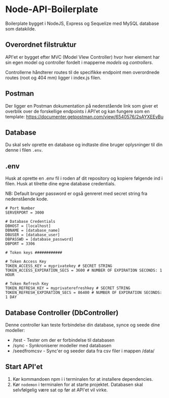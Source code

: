 # Node-API-Boilerplate
Boilerplate bygget i NodeJS, Express og Sequelize med MySQL database som datakilde.

## Overordnet filstruktur
API'et er bygget efter MVC (Model VIew Controller) hvor hver element har sin egen model og controller fordelt i mapperne *models* og *controllers*.

Controllerne håndterer routes til de specifikke endpoint men overordnede routes (root og 404 mm) ligger i index.js filen.

## Postman
Der ligger en Postman dokumentation på nedenstående link som giver et overblik over de forskellige endpoints i API'et og kan fungere som en template:
https://documenter.getpostman.com/view/6540576/2sAYXEEyBu

## Database
Du skal selv oprette en database og indtaste dine bruger oplysninger til din denne i filen `.env`.

## .env
Husk at oprette en .env fil i roden af dit repository og kopiere følgende ind i filen. Husk at tilrette dine egne database credentials. 

NB: Default bruger password er også genreret med secret string fra nedenstående kode.
```
# Port Number
SERVERPORT = 3000

# Database Credentials
DBHOST = [localhost]
DBNAME = [database_name]
DBUSER = [database_user]
DBPASSWD = [database_password]
DBPORT = 3306

# Token keys ############

# Token Access Key
TOKEN_ACCESS_KEY = myprivatekey # SECRET STRING 
TOKEN_ACCESS_EXPIRATION_SECS = 3600 # NUMBER OF EXPIRATION SECONDS: 1 HOUR

# Token Refresh Key
TOKEN_REFRESH_KEY = myprivaterefreshkey # SECRET STRING 
TOKEN_REFRESH_EXPIRATION_SECS = 86400 # NUMBER OF EXPIRATION SECONDS: 1 DAY
```
## Database Controller (DbController)
Denne controller kan teste forbindelse din database, synce og seede dine modeller:
* /test - Tester om der er forbindelse til databasen
* /sync - Synkroniserer modeller med databasen
* /seedfromcsv - Sync'er og seeder data fra csv filer i mappen /data/

## Start API'et
1. Kør kommandoen npm i i terminalen for at installere dependencies.
2. Kør `nodemon` i terminalen for at starte projektet. Databasen skal selvfølgelig være sat op før at API'et vil virke.